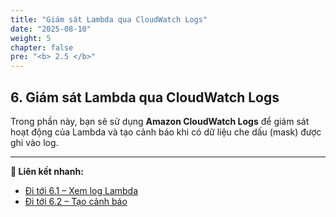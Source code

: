 ```yaml
---
title: "Giám sát Lambda qua CloudWatch Logs"
date: "2025-08-10"
weight: 5
chapter: false
pre: "<b> 2.5 </b>"
---
```


## **6. Giám sát Lambda qua CloudWatch Logs**

Trong phần này, bạn sẽ sử dụng **Amazon CloudWatch Logs** để giám sát hoạt động của Lambda và tạo cảnh báo khi có dữ liệu che dấu (mask) được ghi vào log.

---

**🔗 Liên kết nhanh:**
- [Đi tới 6.1 – Xem log Lambda](#xem-log-lambda)
- [Đi tới 6.2 – Tạo cảnh báo](#tao-canh-bao)
